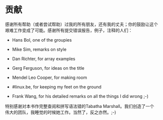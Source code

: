 # 贡献

感谢所有帮助（或者尝试帮助）过我的所有朋友，还有我的丈夫；你的鼓励让这个艰难工作变成了可能。感谢所有提交错误报告，例子，注释的人们：

* Hans Bol, one of the groupies

* Mike Sim, remarks on style

* Dan Richter, for array examples

* Gerg Ferguson, for ideas on the title

* Mendel Leo Cooper, for making room

* #linux.be, for keeping my feet on the ground

* Frank Wang, for his detailed remarks on all the things I did wrong ;-)

特别感谢对本书作完整查阅和拼写语法错的Tabatha Marshall。我们创造了一个伟大的团队，我睡觉的时候她工作。当然了，反之亦然。;-)
